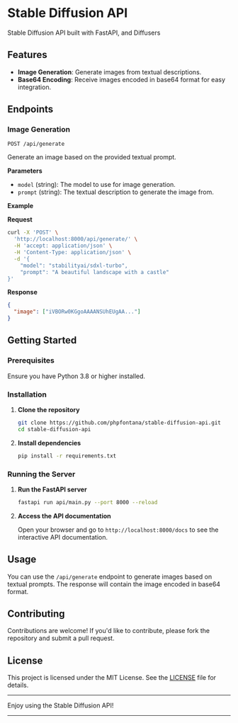 # Stable Diffusion API

Stable Diffusion API built with FastAPI, and Diffusers

## Features

- **Image Generation**: Generate images from textual descriptions.
- **Base64 Encoding**: Receive images encoded in base64 format for easy integration.

## Endpoints

### Image Generation

`POST /api/generate`

Generate an image based on the provided textual prompt.

**Parameters**

- `model` (string): The model to use for image generation.
- `prompt` (string): The textual description to generate the image from.

**Example**

**Request**

```bash
curl -X 'POST' \
  'http://localhost:8000/api/generate/' \
  -H 'accept: application/json' \
  -H 'Content-Type: application/json' \
  -d '{
    "model": "stabilityai/sdxl-turbo",
    "prompt": "A beautiful landscape with a castle"
}'
```

**Response**

```json
{
  "image": ["iVBORw0KGgoAAAANSUhEUgAA..."]
}
```

## Getting Started

### Prerequisites

Ensure you have Python 3.8 or higher installed.

### Installation

1. **Clone the repository**

   ```bash
   git clone https://github.com/phpfontana/stable-diffusion-api.git
   cd stable-diffusion-api
   ```

2. **Install dependencies**

   ```bash
   pip install -r requirements.txt
   ```

### Running the Server

1. **Run the FastAPI server**

   ```bash
   fastapi run api/main.py --port 8000 --reload
   ```

2. **Access the API documentation**

   Open your browser and go to `http://localhost:8000/docs` to see the interactive API documentation.

## Usage

You can use the `/api/generate` endpoint to generate images based on textual prompts. The response will contain the image encoded in base64 format.

## Contributing

Contributions are welcome! If you'd like to contribute, please fork the repository and submit a pull request.

## License

This project is licensed under the MIT License. See the [LICENSE](LICENSE) file for details.

---

Enjoy using the Stable Diffusion API!

---


